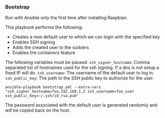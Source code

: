 ### Bootstrap
Run with Ansible only the first time after installing Raspbian.

This playbook performs the following:
- Creates a new default user to which we can login with the specified key
- Enables SSH signing
- Adds the created user to the sudoers
- Enables the containers feature

The following variables must be passed:
`ssh_signer_hostname`: Comma separated list of hostnames used for the ssh signing. If a dns is not setup a fixed IP will do.
`ssh_username`: The username of the default user to log in.
`ssh_public_key`: The path to the SSH public key to authorize for the user.
```
ansible-playbook bootstrap.yml --extra-vars "ssh_signer_hostname=foo,192.168.1.2 ssh_username=foo_user ssh_public_key=~/.ssh/id_rsa.pub"
```
The password associated with the default user is generated randomly and will be copied back on the host.